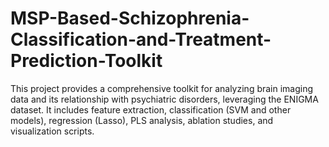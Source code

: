 # MSP-Based-Schizophrenia-Classification-and-Treatment-Prediction-Toolkit
This project provides a comprehensive toolkit for analyzing brain imaging data and its relationship with psychiatric disorders, leveraging the ENIGMA dataset. It includes feature extraction, classification (SVM and other models), regression (Lasso), PLS analysis, ablation studies, and visualization scripts.
